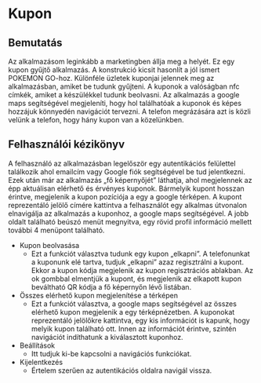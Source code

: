 # Kupon

## Bemutatás

Az alkalmazásom leginkább a marketingben állja meg a helyét. Ez egy kupon gyűjtő alkalmazás. A konstrukció kicsit hasonlít a jól ismert POKEMON GO-hoz. Különféle üzletek kuponjai jelennek meg az alkalmazásban, amiket be tudunk gyűjteni. A kuponok a valóságban nfc címkék, amiket a készülékkel tudunk beolvasni. Az alkalmazás a google maps segítségével megjeleníti, hogy hol találhatóak a kuponok és képes hozzájuk könnyedén navigációt tervezni. A telefon megrázására azt is közli velünk a telefon, hogy hány kupon van a közelünkben.

## Felhasználói kézikönyv

A felhasználó az alkalmazásban legelőször egy autentikációs felülettel találkozik ahol emailcím vagy Google fiók segítségével be tud jelentkezni. Ezek után már az alkalmazás „fő képernyőjét” láthatja, ahol megjelennek az épp aktuálisan elérhető és érvényes kuponok. Bármelyik kupont hosszan érintve, megjelenik a kupon pozíciója a egy a google térképen. A kupont reprezentáló jelölő címére kattintva a felhasználót egy alkalmas útvonalon elnavigálja az alkalmazás a kuponhoz, a google maps segítségével. A jobb oldalt található beúszó menüt megnyitva, egy rövid profil információ mellett további 4 menüpont található.

* Kupon beolvasása
  * Ezt a funkciót választva tudunk egy kupon „elkapni”. A telefonunkat a kuponunk elé tartva,
    tudjuk „elkapni” azaz regisztrálni a kupont. Ekkor a kupon kódja megjelenik az kupon
    regisztrációs ablakban. Az ok gombbal elmentjük a kupont, és megjelenik az elkapott kupon
    beváltható QR kódja a fő képernyőn lévő listában.
* Összes elérhető kupon megjelenítése a térképen
  * Ezt a funkciót választva, a google maps segítségével az összes elérhető kupon megjelenik a egy
    térképnézetben. A kuponokat reprezentáló jelölőkre kattintva, egy kis információt is kapunk,
    hogy melyik kupon található ott. Innen az információt érintve, szintén navigációt indíthatunk a
    kiválasztott kuponhoz.
* Beállítások
  *  Itt tudjuk ki-be kapcsolni a navigációs funkciókat.
* Kijelentkezés
  * Értelem szerűen az autentikációs oldalra navigál vissza.
